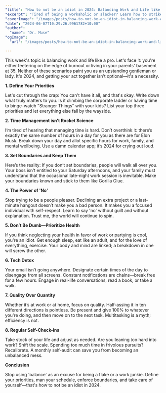 ```yaml
---
"title": "How to not be an idiot in 2024: Balancing Work and Life like a Pro"
"excerpt": "Tired of being a workaholic or slacker? Learn how to strike that perfect work-life balance!"
"coverImage": "/images/posts/how-to-not-be-an-idiot-in-balancing-work-and-life-like-a-pro.png"
"date": "2024-06-07T10:29:26.9961782+10:00"
"author":
  "name": "Dr. Muse"
"ogImage":
  "url": "/images/posts/how-to-not-be-an-idiot-in-balancing-work-and-life-like-a-pro.png"

---
```


This week's topic is balancing work and life like a pro. Let's face it: you're either teetering on the edge of burnout or living in your parents' basement at 35. Neither of these scenarios paint you as an upstanding gentleman or lady. It's 2024, and getting your act together isn’t optional—it's a necessity.

**1. Define Your Priorities**

Let's cut through the crap: You can't have it all, and that's okay. Write down what truly matters to you. Is it climbing the corporate ladder or having time to binge-watch "Stranger Things" with your kids? List your top three priorities and let everything else fall by the wayside.

**2. Time Management isn’t Rocket Science**

I’m tired of hearing that managing time is hard. Don’t overthink it: there’s exactly the same number of hours in a day for you as there are for Elon Musk. Break down your day and allot specific hours for work, family, and mental wellbeing. Use a damn calendar app; it’s 2024 for crying out loud.

**3. Set Boundaries and Keep Them**

Here’s the reality: If you don’t set boundaries, people will walk all over you. Your boss isn't entitled to your Saturday afternoons, and your family must understand that the occasional late-night work session is inevitable. Make your boundaries known and stick to them like Gorilla Glue.

**4. The Power of 'No'**

Stop trying to be a people pleaser. Declining an extra project or a last-minute hangout doesn’t make you a bad person. It makes you a focused individual with self-respect. Learn to say 'no' without guilt and without explanation. Trust me, the world will continue to spin.

**5. Don’t Be Dumb—Prioritize Health**

If you think neglecting your health in favor of work or partying is cool, you're an idiot. Get enough sleep, eat like an adult, and for the love of everything, exercise. Your body and mind are linked; a breakdown in one will screw the other.

**6. Tech Detox**

Your email isn’t going anywhere. Designate certain times of the day to disengage from all screens. Constant notifications are chains—break free for a few hours. Engage in real-life conversations, read a book, or take a walk.

**7. Quality Over Quantity**

Whether it’s at work or at home, focus on quality. Half-assing it in ten different directions is pointless. Be present and give 100% to whatever you're doing, and then move on to the next task. Multitasking is a myth; efficiency is not.

**8. Regular Self-Check-ins**

Take stock of your life and adjust as needed. Are you leaning too hard into work? Shift the scale. Spending too much time in frivolous pursuits? Recalibrate. A monthly self-audit can save you from becoming an unbalanced mess.

**Conclusion**

Stop using 'balance' as an excuse for being a flake or a work junkie. Define your priorities, man your schedule, enforce boundaries, and take care of yourself—that's how to not be an idiot in 2024.
